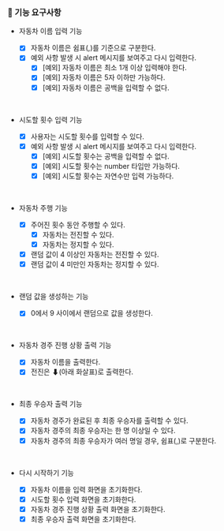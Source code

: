 ### 🎯 기능 요구사항

- 자동차 이름 입력 기능

  - [x] 자동차 이름은 쉼표(,)를 기준으로 구분한다.
  - [x] 예외 사항 발생 시 alert 메시지를 보여주고 다시 입력한다.
    - [x] [예외] 자동차 이름은 최소 1개 이상 입력해야 한다.
    - [x] [예외] 자동차 이름은 5자 이하만 가능하다.
    - [x] [예외] 자동차 이름은 공백을 입력할 수 없다.

<br/>

- 시도할 횟수 입력 기능

  - [x] 사용자는 시도할 횟수를 입력할 수 있다.
  - [x] 예외 사항 발생 시 alert 메시지를 보여주고 다시 입력한다.
    - [x] [예외] 시도할 횟수는 공백을 입력할 수 없다.
    - [x] [예외] 시도할 횟수는 number 타입만 가능하다.
    - [x] [예외] 시도할 횟수는 자연수만 입력 가능하다.

<br/>

- 자동차 주행 기능

  - [x] 주어진 횟수 동안 주행할 수 있다.
    - [x] 자동차는 전진할 수 있다.
    - [x] 자동차는 정지할 수 있다.
  - [x] 랜덤 값이 4 이상인 자동차는 전진할 수 있다.
  - [x] 랜덤 값이 4 미만인 자동차는 정지할 수 있다.

<br/>

- 랜덤 값을 생성하는 기능

  - [x] 0에서 9 사이에서 랜덤으로 값을 생성한다.

<br/>

- 자동차 경주 진행 상황 출력 기능

  - [x] 자동차 이름을 출력한다.
  - [x] 전진은 ⬇(아래 화살표)로 출력한다.

<br/>

- 최종 우승자 출력 기능

  - [x] 자동차 경주가 완료된 후 최종 우승자를 출력할 수 있다.
  - [x] 자동차 경주의 최종 우승자는 한 명 이상일 수 있다.
  - [x] 자동차 경주의 최종 우승자가 여러 명일 경우, 쉼표(,)로 구분한다.

<br/>

- 다시 시작하기 기능

  - [x] 자동차 이름을 입력 화면을 초기화한다.
  - [x] 시도할 횟수 입력 화면을 초기화한다.
  - [x] 자동차 경주 진행 상황 출력 화면을 초기화한다.
  - [x] 최종 우승자 출력 화면을 초기화한다.

<br/>
